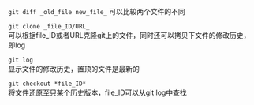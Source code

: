 ```git diff _old_file new_file_```
可以比较两个文件的不同

```git clone _file_ID/URL_```  
可以根据file_ID或者URL克隆git上的文件，同时还可以拷贝下文件的修改历史，即log

```git log```  
显示文件的修改历史，置顶的文件是最新的

```git checkout *file_ID*```  
将文件还原至只某个历史版本，file_ID可以从git log中查找
